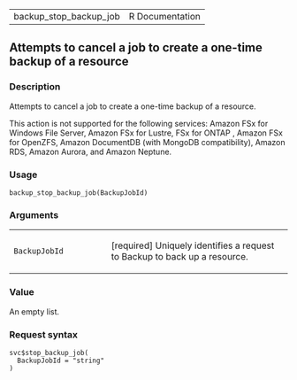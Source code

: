 <table style="width: 100%;">
<tbody>
<tr class="odd">
<td>backup_stop_backup_job</td>
<td style="text-align: right;">R Documentation</td>
</tr>
</tbody>
</table>

## Attempts to cancel a job to create a one-time backup of a resource

### Description

Attempts to cancel a job to create a one-time backup of a resource.

This action is not supported for the following services: Amazon FSx for
Windows File Server, Amazon FSx for Lustre, FSx for ONTAP , Amazon FSx
for OpenZFS, Amazon DocumentDB (with MongoDB compatibility), Amazon RDS,
Amazon Aurora, and Amazon Neptune.

### Usage

    backup_stop_backup_job(BackupJobId)

### Arguments

<table>
<colgroup>
<col style="width: 35%" />
<col style="width: 65%" />
</colgroup>
<tbody>
<tr class="odd">
<td><code
id="backup_stop_backup_job_:_BackupJobId">BackupJobId</code></td>
<td><p>[required] Uniquely identifies a request to Backup to back up a
resource.</p></td>
</tr>
</tbody>
</table>

### Value

An empty list.

### Request syntax

    svc$stop_backup_job(
      BackupJobId = "string"
    )
